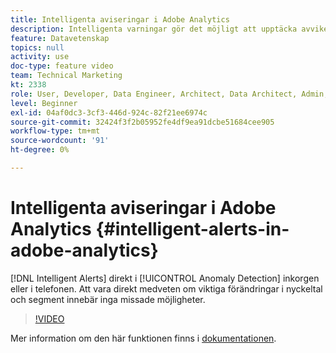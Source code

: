 ```yaml
---
title: Intelligenta aviseringar i Adobe Analytics
description: Intelligenta varningar gör det möjligt att upptäcka avvikelsen direkt i inkorgen eller i telefonen. Att vara direkt medveten om viktiga förändringar i nyckeltal och segment innebär inga missade möjligheter.
feature: Datavetenskap
topics: null
activity: use
doc-type: feature video
team: Technical Marketing
kt: 2338
role: User, Developer, Data Engineer, Architect, Data Architect, Admin, Leader
level: Beginner
exl-id: 04af0dc3-3cf3-446d-924c-82f21ee6974c
source-git-commit: 32424f3f2b05952fe4df9ea91dcbe51684cee905
workflow-type: tm+mt
source-wordcount: '91'
ht-degree: 0%

---
```


# Intelligenta aviseringar i Adobe Analytics {#intelligent-alerts-in-adobe-analytics}

[!DNL Intelligent Alerts] direkt i  [!UICONTROL Anomaly Detection] inkorgen eller i telefonen. Att vara direkt medveten om viktiga förändringar i nyckeltal och segment innebär inga missade möjligheter.

>[!VIDEO](https://video.tv.adobe.com/v/25446/?quality=12)

Mer information om den här funktionen finns i [dokumentationen](https://marketing.adobe.com/resources/help/en_US/analytics/analysis-workspace/intellligent_alerts.html).
